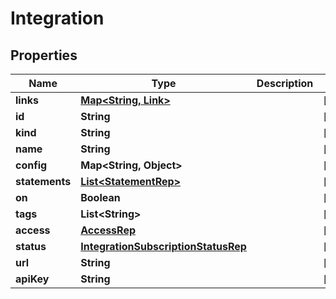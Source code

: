 

# Integration


## Properties

Name | Type | Description | Notes
------------ | ------------- | ------------- | -------------
**links** | [**Map&lt;String, Link&gt;**](Link.md) |  |  [optional]
**id** | **String** |  |  [optional]
**kind** | **String** |  |  [optional]
**name** | **String** |  |  [optional]
**config** | **Map&lt;String, Object&gt;** |  |  [optional]
**statements** | [**List&lt;StatementRep&gt;**](StatementRep.md) |  |  [optional]
**on** | **Boolean** |  |  [optional]
**tags** | **List&lt;String&gt;** |  |  [optional]
**access** | [**AccessRep**](AccessRep.md) |  |  [optional]
**status** | [**IntegrationSubscriptionStatusRep**](IntegrationSubscriptionStatusRep.md) |  |  [optional]
**url** | **String** |  |  [optional]
**apiKey** | **String** |  |  [optional]



